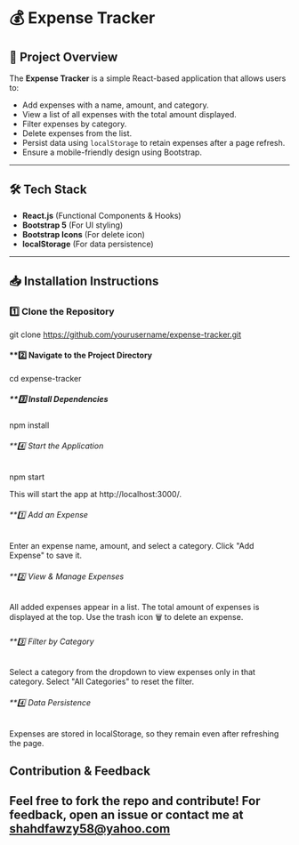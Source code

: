 # 💰 Expense Tracker  

## 📌 Project Overview  
The **Expense Tracker** is a simple React-based application that allows users to:  
- Add expenses with a name, amount, and category.  
- View a list of all expenses with the total amount displayed.  
- Filter expenses by category.  
- Delete expenses from the list.  
- Persist data using `localStorage` to retain expenses after a page refresh.  
- Ensure a mobile-friendly design using Bootstrap.  

---

## 🛠️ Tech Stack  
- **React.js** (Functional Components & Hooks)  
- **Bootstrap 5** (For UI styling)  
- **Bootstrap Icons** (For delete icon)  
- **localStorage** (For data persistence)  

---

## 📥 Installation Instructions  

### **1️⃣ Clone the Repository**  
git clone https://github.com/yourusername/expense-tracker.git

#### **2️⃣ Navigate to the Project Directory
cd expense-tracker
##### **3️⃣ Install Dependencies
npm install
###### **4️⃣ Start the Application
npm start

This will start the app at http://localhost:3000/.
###### **1️⃣ Add an Expense
Enter an expense name, amount, and select a category.
Click "Add Expense" to save it.
###### **2️⃣ View & Manage Expenses
All added expenses appear in a list.
The total amount of expenses is displayed at the top.
Use the trash icon 🗑️ to delete an expense.
###### **3️⃣ Filter by Category
Select a category from the dropdown to view expenses only in that category.
Select "All Categories" to reset the filter.
###### **4️⃣ Data Persistence
Expenses are stored in localStorage, so they remain even after refreshing the page.

## Contribution & Feedback
Feel free to fork the repo and contribute!
For feedback, open an issue or contact me at shahdfawzy58@yahoo.com 
---
